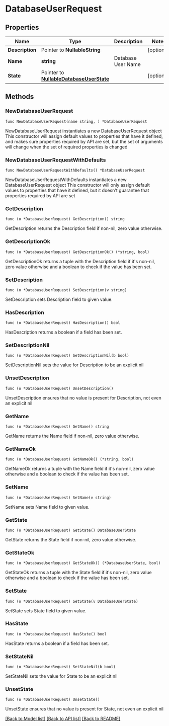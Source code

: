 # DatabaseUserRequest

## Properties

Name | Type | Description | Notes
------------ | ------------- | ------------- | -------------
**Description** | Pointer to **NullableString** |  | [optional] 
**Name** | **string** | Database User Name | 
**State** | Pointer to [**NullableDatabaseUserState**](DatabaseUserState.md) |  | [optional] 

## Methods

### NewDatabaseUserRequest

`func NewDatabaseUserRequest(name string, ) *DatabaseUserRequest`

NewDatabaseUserRequest instantiates a new DatabaseUserRequest object
This constructor will assign default values to properties that have it defined,
and makes sure properties required by API are set, but the set of arguments
will change when the set of required properties is changed

### NewDatabaseUserRequestWithDefaults

`func NewDatabaseUserRequestWithDefaults() *DatabaseUserRequest`

NewDatabaseUserRequestWithDefaults instantiates a new DatabaseUserRequest object
This constructor will only assign default values to properties that have it defined,
but it doesn't guarantee that properties required by API are set

### GetDescription

`func (o *DatabaseUserRequest) GetDescription() string`

GetDescription returns the Description field if non-nil, zero value otherwise.

### GetDescriptionOk

`func (o *DatabaseUserRequest) GetDescriptionOk() (*string, bool)`

GetDescriptionOk returns a tuple with the Description field if it's non-nil, zero value otherwise
and a boolean to check if the value has been set.

### SetDescription

`func (o *DatabaseUserRequest) SetDescription(v string)`

SetDescription sets Description field to given value.

### HasDescription

`func (o *DatabaseUserRequest) HasDescription() bool`

HasDescription returns a boolean if a field has been set.

### SetDescriptionNil

`func (o *DatabaseUserRequest) SetDescriptionNil(b bool)`

 SetDescriptionNil sets the value for Description to be an explicit nil

### UnsetDescription
`func (o *DatabaseUserRequest) UnsetDescription()`

UnsetDescription ensures that no value is present for Description, not even an explicit nil
### GetName

`func (o *DatabaseUserRequest) GetName() string`

GetName returns the Name field if non-nil, zero value otherwise.

### GetNameOk

`func (o *DatabaseUserRequest) GetNameOk() (*string, bool)`

GetNameOk returns a tuple with the Name field if it's non-nil, zero value otherwise
and a boolean to check if the value has been set.

### SetName

`func (o *DatabaseUserRequest) SetName(v string)`

SetName sets Name field to given value.


### GetState

`func (o *DatabaseUserRequest) GetState() DatabaseUserState`

GetState returns the State field if non-nil, zero value otherwise.

### GetStateOk

`func (o *DatabaseUserRequest) GetStateOk() (*DatabaseUserState, bool)`

GetStateOk returns a tuple with the State field if it's non-nil, zero value otherwise
and a boolean to check if the value has been set.

### SetState

`func (o *DatabaseUserRequest) SetState(v DatabaseUserState)`

SetState sets State field to given value.

### HasState

`func (o *DatabaseUserRequest) HasState() bool`

HasState returns a boolean if a field has been set.

### SetStateNil

`func (o *DatabaseUserRequest) SetStateNil(b bool)`

 SetStateNil sets the value for State to be an explicit nil

### UnsetState
`func (o *DatabaseUserRequest) UnsetState()`

UnsetState ensures that no value is present for State, not even an explicit nil

[[Back to Model list]](../README.md#documentation-for-models) [[Back to API list]](../README.md#documentation-for-api-endpoints) [[Back to README]](../README.md)


